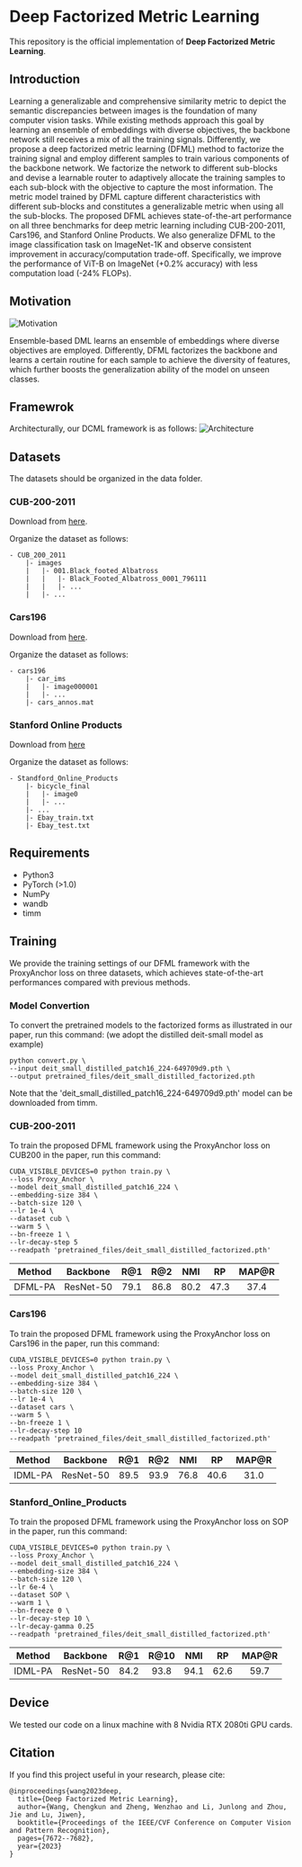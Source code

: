 # Deep Factorized Metric Learning

This repository is the official implementation of **Deep Factorized Metric Learning**. 

## Introduction

Learning a generalizable and comprehensive similarity metric to depict the semantic discrepancies between images is the foundation of many computer vision tasks. While existing methods approach this goal by learning an ensemble of embeddings with diverse objectives, the backbone network still receives a mix of all the training signals. Differently, we propose a deep factorized metric learning (DFML) method to factorize the training signal and employ different samples to train various components of the backbone network. We factorize the network to different sub-blocks and devise a learnable router to adaptively allocate the training samples to each sub-block with the objective to capture the most information. The metric model trained by DFML capture different characteristics with different sub-blocks and constitutes a generalizable metric when using all the sub-blocks. The proposed DFML achieves state-of-the-art performance on all three benchmarks for deep metric learning including CUB-200-2011, Cars196, and Stanford Online Products. We also generalize DFML to the image classification task on ImageNet-1K and observe consistent improvement in accuracy/computation trade-off. Specifically, we improve the performance of ViT-B on ImageNet (+0.2\% accuracy) with less computation load (-24\% FLOPs).

## Motivation

![Motivation](motivation.png)

Ensemble-based DML learns an ensemble of embeddings where diverse objectives are employed. Differently, DFML factorizes the backbone and learns a certain routine for each sample to achieve the diversity of features, which further boosts the generalization ability of the model on unseen classes.

## Framewrok

Architecturally, our DCML framework is as follows:
![Architecture](pipeline.png)

## Datasets 
The datasets should be organized in the data folder.
### CUB-200-2011

Download from [here](http://www.vision.caltech.edu/visipedia/CUB-200-2011.html).

Organize the dataset as follows:

```
- CUB_200_2011
    |- images
    |   |- 001.Black_footed_Albatross
    |   |   |- Black_Footed_Albatross_0001_796111
    |   |   |- ...
    |   |- ...
```

### Cars196

Download from [here](http://ai.stanford.edu/~jkrause/cars/car_dataset.html).

Organize the dataset as follows:

```
- cars196
    |- car_ims
    |   |- image000001
    |   |- ...
    |- cars_annos.mat
```

### Stanford Online Products

Download from [here](http://cvgl.stanford.edu/projects/lifted_struct/)

Organize the dataset as follows:

```
- Standford_Online_Products
    |- bicycle_final
    |   |- image0
    |   |- ...
    |- ...
    |- Ebay_train.txt
    |- Ebay_test.txt
```

## Requirements
- Python3
- PyTorch (>1.0)
- NumPy
- wandb
- timm

## Training
We provide the training settings of our DFML framework with the ProxyAnchor loss on three datasets, which achieves state-of-the-art performances compared with previous methods.

### Model Convertion
To convert the pretrained models to the factorized forms as illustrated in our paper, run this command: (we adopt the distilled deit-small model as example)

```
python convert.py \
--input deit_small_distilled_patch16_224-649709d9.pth \
--output pretrained_files/deit_small_distilled_factorized.pth
```

Note that the 'deit_small_distilled_patch16_224-649709d9.pth' model can be downloaded from timm.

### CUB-200-2011

To train the proposed DFML framework using the ProxyAnchor loss on CUB200 in the paper, run this command:

```
CUDA_VISIBLE_DEVICES=0 python train.py \
--loss Proxy_Anchor \
--model deit_small_distilled_patch16_224 \
--embedding-size 384 \
--batch-size 120 \
--lr 1e-4 \
--dataset cub \
--warm 5 \
--bn-freeze 1 \
--lr-decay-step 5
--readpath 'pretrained_files/deit_small_distilled_factorized.pth'
```

| Method | Backbone | R@1 | R@2 | NMI | RP | MAP@R |
|:-:|:-:|:-:|:-:|:-:|:-:|:-:|
| DFML-PA | ResNet-50 | 79.1 | 86.8 | 80.2 | 47.3 | 37.4 |

### Cars196

To train the proposed DFML framework using the ProxyAnchor loss on Cars196 in the paper, run this command:

```
CUDA_VISIBLE_DEVICES=0 python train.py \
--loss Proxy_Anchor \
--model deit_small_distilled_patch16_224 \
--embedding-size 384 \
--batch-size 120 \
--lr 1e-4 \
--dataset cars \
--warm 5 \
--bn-freeze 1 \
--lr-decay-step 10
--readpath 'pretrained_files/deit_small_distilled_factorized.pth'
```

| Method | Backbone | R@1 | R@2 | NMI | RP | MAP@R |
|:-:|:-:|:-:|:-:|:-:|:-:|:-:|
| IDML-PA | ResNet-50 | 89.5 | 93.9 | 76.8 | 40.6 | 31.0 |

### Stanford_Online_Products

To train the proposed DFML framework using the ProxyAnchor loss on SOP in the paper, run this command:

```
CUDA_VISIBLE_DEVICES=0 python train.py \
--loss Proxy_Anchor \
--model deit_small_distilled_patch16_224 \
--embedding-size 384 \
--batch-size 120 \
--lr 6e-4 \
--dataset SOP \
--warm 1 \
--bn-freeze 0 \
--lr-decay-step 10 \
--lr-decay-gamma 0.25
--readpath 'pretrained_files/deit_small_distilled_factorized.pth'
```

| Method | Backbone | R@1 | R@10 | NMI | RP | MAP@R |
|:-:|:-:|:-:|:-:|:-:|:-:|:-:|
| IDML-PA | ResNet-50 | 84.2 | 93.8 | 94.1 | 62.6 | 59.7 |

## Device 

We tested our code on a linux machine with 8 Nvidia RTX 2080ti GPU cards. 

## Citation

If you find this project useful in your research, please cite:

````
@inproceedings{wang2023deep,
  title={Deep Factorized Metric Learning},
  author={Wang, Chengkun and Zheng, Wenzhao and Li, Junlong and Zhou, Jie and Lu, Jiwen},
  booktitle={Proceedings of the IEEE/CVF Conference on Computer Vision and Pattern Recognition},
  pages={7672--7682},
  year={2023}
}
````
